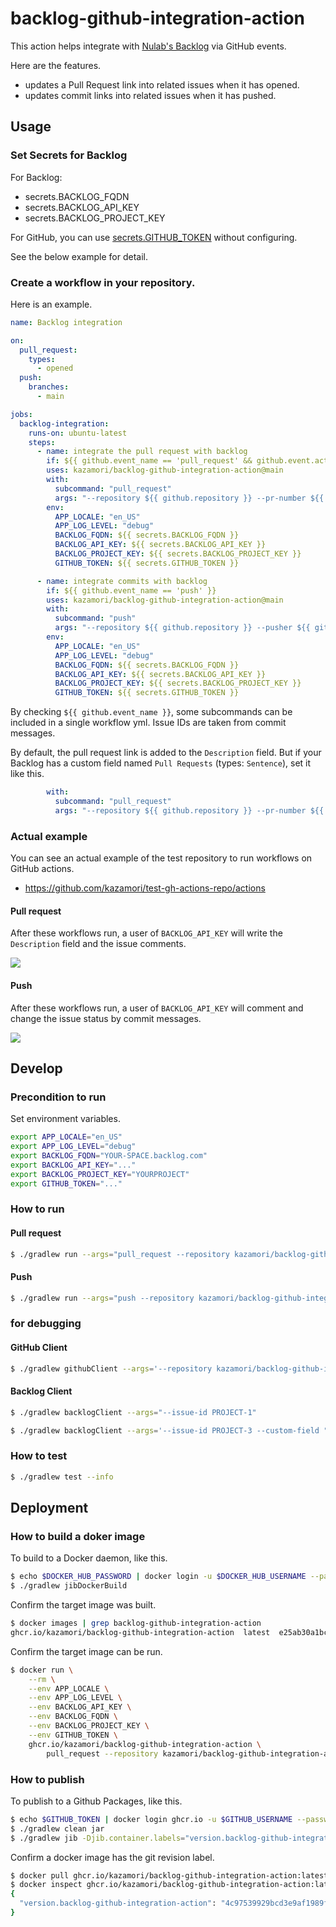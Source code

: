 # backlog-github-integration-action

This action helps integrate with [Nulab's Backlog](https://nulab.com/products/backlog/) via GitHub events.

Here are the features.

* updates a Pull Request link into related issues when it has opened.
* updates commit links into related issues when it has pushed.

## Usage

### Set Secrets for Backlog

For Backlog:

* secrets.BACKLOG_FQDN
* secrets.BACKLOG_API_KEY
* secrets.BACKLOG_PROJECT_KEY

For GitHub, you can use [secrets.GITHUB_TOKEN](https://docs.github.com/en/actions/security-guides/automatic-token-authentication) without configuring.

See the below example for detail.

### Create a workflow in your repository.

Here is an example.

```yml
name: Backlog integration

on:
  pull_request:
    types:
      - opened
  push:
    branches:
      - main

jobs:
  backlog-integration:
    runs-on: ubuntu-latest
    steps:
      - name: integrate the pull request with backlog
        if: ${{ github.event_name == 'pull_request' && github.event.action == 'opened' }}
        uses: kazamori/backlog-github-integration-action@main
        with:
          subcommand: "pull_request"
          args: "--repository ${{ github.repository }} --pr-number ${{ github.event.number }}"
        env:
          APP_LOCALE: "en_US"
          APP_LOG_LEVEL: "debug"
          BACKLOG_FQDN: ${{ secrets.BACKLOG_FQDN }}
          BACKLOG_API_KEY: ${{ secrets.BACKLOG_API_KEY }}
          BACKLOG_PROJECT_KEY: ${{ secrets.BACKLOG_PROJECT_KEY }}
          GITHUB_TOKEN: ${{ secrets.GITHUB_TOKEN }}

      - name: integrate commits with backlog
        if: ${{ github.event_name == 'push' }}
        uses: kazamori/backlog-github-integration-action@main
        with:
          subcommand: "push"
          args: "--repository ${{ github.repository }} --pusher ${{ github.event.pusher.name }} --commits '${{ toJson(github.event.commits) }}'"
        env:
          APP_LOCALE: "en_US"
          APP_LOG_LEVEL: "debug"
          BACKLOG_FQDN: ${{ secrets.BACKLOG_FQDN }}
          BACKLOG_API_KEY: ${{ secrets.BACKLOG_API_KEY }}
          BACKLOG_PROJECT_KEY: ${{ secrets.BACKLOG_PROJECT_KEY }}
          GITHUB_TOKEN: ${{ secrets.GITHUB_TOKEN }}
```

By checking `${{ github.event_name }}`, some subcommands can be included in a single workflow yml. Issue IDs are taken from commit messages.

By default, the pull request link is added to the `Description` field. But if your Backlog has a custom field named `Pull Requests` (types: `Sentence`), set it like this.

```yml
        with:
          subcommand: "pull_request"
          args: "--repository ${{ github.repository }} --pr-number ${{ github.event.number }} --custom-field \"Pull Requests\""
```

### Actual example

You can see an actual example of the test repository to run workflows on GitHub actions.

* https://github.com/kazamori/test-gh-actions-repo/actions

#### Pull request

After these workflows run, a user of `BACKLOG_API_KEY` will write the `Description` field and the issue comments.

![](https://github.com/kazamori/backlog-github-integration-action/raw/main/example/pulls/figures/backlog-issue-comments1.png)

#### Push

After these workflows run, a user of `BACKLOG_API_KEY` will comment and change the issue status by commit messages.

![](https://github.com/kazamori/backlog-github-integration-action/raw/main/example/push/figures/backlog-issue-comments2.png)

## Develop

### Precondition to run

Set environment variables.

```bash
export APP_LOCALE="en_US"
export APP_LOG_LEVEL="debug"
export BACKLOG_FQDN="YOUR-SPACE.backlog.com"
export BACKLOG_API_KEY="..."
export BACKLOG_PROJECT_KEY="YOURPROJECT"
export GITHUB_TOKEN="..."
```

### How to run

#### Pull request

```bash
$ ./gradlew run --args="pull_request --repository kazamori/backlog-github-integration-action --pr-number 1"
```

#### Push

```bash
$ ./gradlew run --args="push --repository kazamori/backlog-github-integration-action --pusher t2y --commits '[{"key": "value", ...}]'"
```

### for debugging

#### GitHub Client

```bash
$ ./gradlew githubClient --args='--repository kazamori/backlog-github-integration-action --pr-number 1'
```

#### Backlog Client

```bash
$ ./gradlew backlogClient --args="--issue-id PROJECT-1"
```

```bash
$ ./gradlew backlogClient --args='--issue-id PROJECT-3 --custom-field "MyTextField" --issue-comment "* comment from REST API"'
```

### How to test

```bash
$ ./gradlew test --info
```

## Deployment

### How to build a doker image

To build to a Docker daemon, like this.

```bash
$ echo $DOCKER_HUB_PASSWORD | docker login -u $DOCKER_HUB_USERNAME --password-stdin
$ ./gradlew jibDockerBuild
```

Confirm the target image was built.

```bash
$ docker images | grep backlog-github-integration-action
ghcr.io/kazamori/backlog-github-integration-action  latest  e25ab30a1bc0  52 years ago 154MB
```

Confirm the target image can be run.

```bash
$ docker run \
    --rm \
    --env APP_LOCALE \
    --env APP_LOG_LEVEL \
    --env BACKLOG_API_KEY \
    --env BACKLOG_FQDN \
    --env BACKLOG_PROJECT_KEY \
    --env GITHUB_TOKEN \
    ghcr.io/kazamori/backlog-github-integration-action \
        pull_request --repository kazamori/backlog-github-integration-action --pr-number 1
```

### How to publish

To publish to a Github Packages, like this.

```bash
$ echo $GITHUB_TOKEN | docker login ghcr.io -u $GITHUB_USERNAME --password-stdin
$ ./gradlew clean jar
$ ./gradlew jib -Djib.container.labels="version.backlog-github-integration-action=$(git rev-parse HEAD)"
```

Confirm a docker image has the git revision label.

```bash
$ docker pull ghcr.io/kazamori/backlog-github-integration-action:latest
$ docker inspect ghcr.io/kazamori/backlog-github-integration-action:latest | jq '.[].Config.Labels'
{
  "version.backlog-github-integration-action": "4c97539929bcd3e9af1989fe03e6dbc9b3851d3e"
}
```

